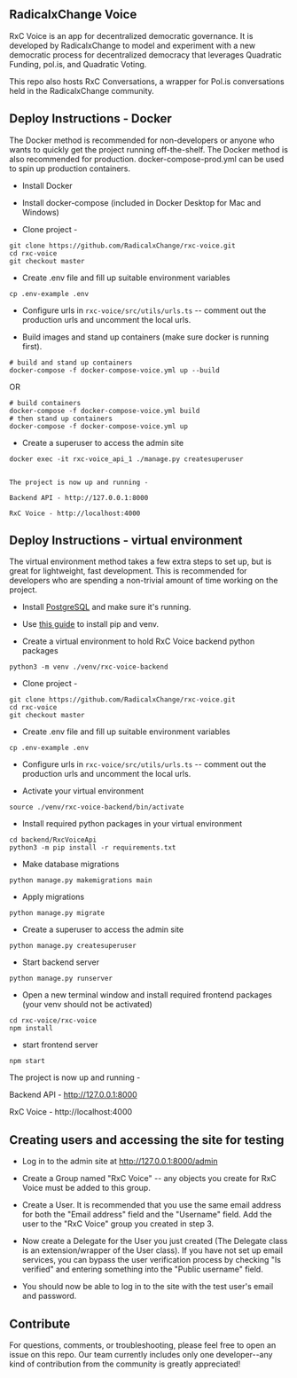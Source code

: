 ## RadicalxChange Voice

RxC Voice is an app for decentralized democratic governance. It is developed by RadicalxChange to model and experiment with a new democratic process for decentralized democracy that leverages Quadratic Funding, pol.is, and Quadratic Voting.

This repo also hosts RxC Conversations, a wrapper for Pol.is conversations held in the RadicalxChange community.

## Deploy Instructions - Docker

The Docker method is recommended for non-developers or anyone who wants to
quickly get the project running off-the-shelf. The Docker method is also
recommended for production. docker-compose-prod.yml can be used to spin up
production containers.

- Install Docker

- Install docker-compose (included in Docker Desktop for Mac and Windows)

- Clone project -
```
git clone https://github.com/RadicalxChange/rxc-voice.git
cd rxc-voice
git checkout master
```

- Create .env file and fill up suitable environment variables

```
cp .env-example .env
```

- Configure urls in `rxc-voice/src/utils/urls.ts` -- comment out the production urls and uncomment the local urls.

- Build images and stand up containers (make sure docker is running first).
```
# build and stand up containers
docker-compose -f docker-compose-voice.yml up --build
```

OR

```
# build containers
docker-compose -f docker-compose-voice.yml build
# then stand up containers
docker-compose -f docker-compose-voice.yml up
```

- Create a superuser to access the admin site

```
docker exec -it rxc-voice_api_1 ./manage.py createsuperuser


The project is now up and running -

Backend API - http://127.0.0.1:8000

RxC Voice - http://localhost:4000
```

## Deploy Instructions - virtual environment

The virtual environment method takes a few extra steps to set up, but is great for lightweight, fast development. This is recommended for developers who are spending a non-trivial amount of time working on the project.

- Install [PostgreSQL](https://www.postgresql.org/download/) and make sure it's running.

- Use [this guide](https://packaging.python.org/guides/installing-using-pip-and-virtual-environments/#creating-a-virtual-environment) to install pip and venv.

- Create a virtual environment to hold RxC Voice backend python packages
```
python3 -m venv ./venv/rxc-voice-backend
```

- Clone project -
```
git clone https://github.com/RadicalxChange/rxc-voice.git
cd rxc-voice
git checkout master
```

- Create .env file and fill up suitable environment variables
```
cp .env-example .env
```

- Configure urls in `rxc-voice/src/utils/urls.ts` -- comment out the production urls and uncomment the local urls.

- Activate your virtual environment
```
source ./venv/rxc-voice-backend/bin/activate
```

- Install required python packages in your virtual environment
```
cd backend/RxcVoiceApi
python3 -m pip install -r requirements.txt
```

- Make database migrations
```
python manage.py makemigrations main
```

- Apply migrations
```
python manage.py migrate
```

- Create a superuser to access the admin site

```
python manage.py createsuperuser
```

- Start backend server
```
python manage.py runserver
```

- Open a new terminal window and install required frontend packages (your venv should not be activated)
```
cd rxc-voice/rxc-voice
npm install
```

- start frontend server
```
npm start
```

The project is now up and running -

Backend API - http://127.0.0.1:8000

RxC Voice - http://localhost:4000

## Creating users and accessing the site for testing

- Log in to the admin site at http://127.0.0.1:8000/admin

- Create a Group named "RxC Voice" -- any objects you create for RxC Voice must be added to this group.

- Create a User. It is recommended that you use the same email address for both the "Email address" field and the "Username" field. Add the user to the "RxC Voice" group you created in step 3.

- Now create a Delegate for the User you just created (The Delegate class is an extension/wrapper of the User class). If you have not set up email services, you can bypass the user verification process by checking "Is verified" and entering something into the "Public username" field.

- You should now be able to log in to the site with the test user's email and password.

## Contribute

For questions, comments, or troubleshooting, please feel free to open an issue on this repo. Our team currently includes only one developer--any kind of contribution from the community is greatly appreciated!
